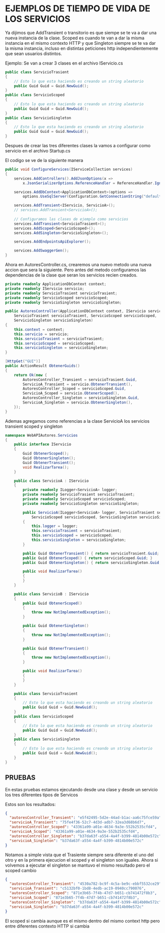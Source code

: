 # EJEMPLOS DE TIEMPO DE VIDA DE LOS SERVICIOS

Ya dijimos que AddTransient o transitorio es que siempe se te va a dar una nueva instancia de la clase. Scoped es cuando te van a dar la misma instancia en el mismo contexto HTTP y que Singleton siempre se te va dar la misma instancia, incluso en distintas peticiones http independientemente que sean usuarios distintos.

Ejemplo: Se van a crear 3 clases en el archivo IServicio.cs

```c#
public class ServicioTrasient 
{
    // Esto lo que esta haciendo es creando un string aleatorio
    public Guid Guid = Guid.NewGuid();
}
public class ServicioScoped
{
    // Esto lo que esta haciendo es creando un string aleatorio
    public Guid Guid = Guid.NewGuid();
}
public class ServicioSingleton 
{
    // Esto lo que esta haciendo es creando un string aleatorio
    public Guid Guid = Guid.NewGuid();
}
```

Despues de crear las tres diferentes clases la vamos a configurar como servicio en el archivo Startup.cs

El codigo se ve de la siguiente manera

```c#
public void ConfigureServices(IServiceCollection services)
{
    services.AddControllers().AddJsonOptions(x => 
        x.JsonSerializerOptions.ReferenceHandler = ReferenceHandler.IgnoreCycles);

    services.AddDbContext<ApplicationDbContext>(options => 
        options.UseSqlServer(Configuration.GetConnectionString("defaultConnection")));

    services.AddTransient<IServicio, ServicioA>();
    // services.AddTransient<ServicioA>();
            
    // Configuramos las clases de ejemplo como servicios
    services.AddTransient<ServicioTrasient>();
    services.AddScoped<ServicioScoped>();
    services.AddSingleton<ServicioSingleton>();

    services.AddEndpointsApiExplorer();

    services.AddSwaggerGen();
}
```

Ahora en AutoresController.cs, crearemos una nuevo metodo una nueva accion que sera la siguiente. Pero antes del metodo configuramos las dependencias de la clase que seran los servicios recien creados.

```c#
private readonly ApplicationDbContext context;
private readonly IServicio servicio;
private readonly ServicioTrasient servicioTrasient;
private readonly ServicioScoped servicioScoped;
private readonly ServicioSingleton servicioSingleton;

public AutoresController(ApplicationDbContext context, IServicio servicio,
    ServicioTrasient servicioTrasient, ServicioScoped servicioScoped, 
    ServicioSingleton servicioSingleton)
{
    this.context = context;
    this.servicio = servicio;
    this.servicioTrasient = servicioTrasient;
    this.servicioScoped = servicioScoped;
    this.servicioSingleton = servicioSingleton;
}
```

```c#
[HttpGet("GUI")]
public ActionResult ObtenerGuids()
{
    return Ok(new {
        AutoresController_Transient = servicioTrasient.Guid,
        ServicioA_Transient = servicio.ObtenerTransient(),
        AutoresController_Scoped = servicioScoped.Guid,
        ServicioA_Scoped = servicio.ObtenerScoped(),
        AutoresController_Singleton = servicioSingleton.Guid,
        ServicioA_Singleton = servicio.ObtenerSingleton(),
    });
}
```

Ademas agregamos como referencias a la clase ServicioA los servicios transient scoped y singleton
```c#
namespace WebAPIAutores.Servicios
{
    public interface IServicio
    {
        Guid ObtenerScoped();
        Guid ObtenerSingleton();
        Guid ObtenerTransient();
        void RealizarTarea();
    }

    public class ServicioA : IServicio
    {
        private readonly ILogger<ServicioA> logger;
        private readonly ServicioTrasient servicioTrasient;
        private readonly ServicioScoped servicioScoped;
        private readonly ServicioSingleton servicioSingleton;

        public ServicioA(ILogger<ServicioA> logger, ServicioTrasient servicioTrasient,
            ServicioScoped servicioScoped, ServicioSingleton servicioSingleton)
        {
            this.logger = logger;
            this.servicioTrasient = servicioTrasient;
            this.servicioScoped = servicioScoped;
            this.servicioSingleton = servicioSingleton;
        }

        public Guid ObtenerTransient() { return servicioTrasient.Guid; }
        public Guid ObtenerScoped() { return servicioScoped.Guid; }
        public Guid ObtenerSingleton() { return servicioSingleton.Guid; }

        public void RealizarTarea()
        {
        }
    }

    public class ServicioB : IServicio
    {
        public Guid ObtenerScoped()
        {
            throw new NotImplementedException();
        }

        public Guid ObtenerSingleton()
        {
            throw new NotImplementedException();
        }

        public Guid ObtenerTransient()
        {
            throw new NotImplementedException();
        }

        public void RealizarTarea()
        {
        }
    }

    public class ServicioTrasient 
    {
        // Esto lo que esta haciendo es creando un string aleatorio
        public Guid Guid = Guid.NewGuid();
    }
    public class ServicioScoped
    {
        // Esto lo que esta haciendo es creando un string aleatorio
        public Guid Guid = Guid.NewGuid();
    }
    public class ServicioSingleton 
    {
        // Esto lo que esta haciendo es creando un string aleatorio
        public Guid Guid = Guid.NewGuid();
    }
}
```


## PRUEBAS
En estas pruebas estamos ejecutando desde una clase y desde un servicio los tres diferentes tipos de Servicos

Estos son los resultados:
```json
{
  "autoresController_Transient": "e5f42495-5d2e-44ad-b1ac-aa6c75fce59a",
  "servicioA_Transient": "75fe4f36-52c7-4d3d-adb7-32ea3d68b6d7",
  "autoresController_Scoped": "43361a99-a01e-4634-9a3e-552b2535cfd4",
  "servicioA_Scoped": "43361a99-a01e-4634-9a3e-552b2535cfd4",
  "autoresController_Singleton": "b37da63f-a554-4a4f-b399-4814b00e572c",
  "servicioA_Singleton": "b37da63f-a554-4a4f-b399-4814b00e572c"
}
```
Notamos a simple vista que el Trasiente siempre sera diferente el uno del otro
y en la primera ejecucion el scoped y el singleton son iguales. Ahora si volvemos a ejecutar el singleton se mantuvo el mismo resultado pero el scoped cambio

```json
{
  "autoresController_Transient": "4530a782-bc9f-4c5a-be9c-ebbf5532ce29",
  "servicioA_Transient": "c5132bf0-1bd8-4edb-ac19-0940cc790076",
  "autoresController_Scoped": "871e3b65-7f4b-47d7-b651-cb741472f8b3",
  "servicioA_Scoped": "871e3b65-7f4b-47d7-b651-cb741472f8b3",
  "autoresController_Singleton": "b37da63f-a554-4a4f-b399-4814b00e572c",
  "servicioA_Singleton": "b37da63f-a554-4a4f-b399-4814b00e572c"
}
```
El scoped si cambia aunque es el mismo dentro del mismo context http pero entre diferentes contexto HTTP si cambia 